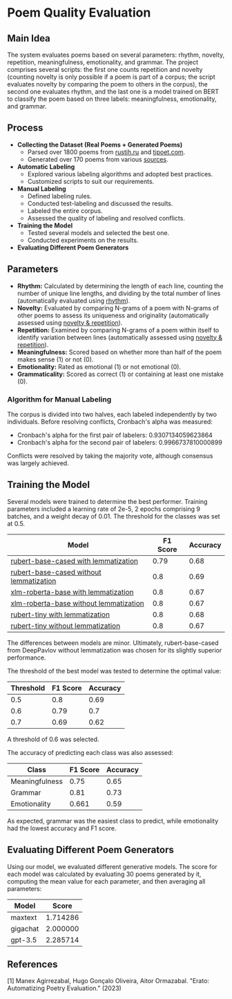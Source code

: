 # Poem Quality Evaluation

## Main Idea
The system evaluates poems based on several parameters: rhythm, novelty, repetition, meaningfulness, emotionality, and grammar. The project comprises several scripts: the first one counts repetition and novelty (counting novelty is only possible if a poem is part of a corpus; the script evaluates novelty by comparing the poem to others in the corpus), the second one evaluates rhythm, and the last one is a model trained on BERT to classify the poem based on three labels: meaningfulness, emotionality, and grammar.

## Process
- **Collecting the Dataset (Real Poems + Generated Poems)**
  - Parsed over 1800 poems from [rustih.ru](https://rustih.ru/) and [tipoet.com](https://tipoet.com/).
  - Generated over 170 poems from various [sources](https://github.com/polinadumbledore/poem_quality_evaluation/blob/main/poems_generation/generation_sources.txt).
- **Automatic Labeling**
  - Explored various labeling algorithms and adopted best practices.
  - Customized scripts to suit our requirements.
- **Manual Labeling**
  - Defined labeling rules.
  - Conducted test-labeling and discussed the results.
  - Labeled the entire corpus.
  - Assessed the quality of labeling and resolved conflicts.
- **Training the Model**
  - Tested several models and selected the best one.
  - Conducted experiments on the results.
- **Evaluating Different Poem Generators**

## Parameters
- **Rhythm:** Calculated by determining the length of each line, counting the number of unique line lengths, and dividing by the total number of lines (automatically evaluated using [rhythm](https://github.com/polinadumbledore/poem_quality_evaluation/blob/main/rhythm.ipynb)).
- **Novelty:** Evaluated by comparing N-grams of a poem with N-grams of other poems to assess its uniqueness and originality (automatically assessed using [novelty & repetition](https://github.com/polinadumbledore/poem_quality_evaluation/blob/main/novelty_and_repetition.ipynb)).
- **Repetition:** Examined by comparing N-grams of a poem within itself to identify variation between lines (automatically assessed using [novelty & repetition](https://github.com/polinadumbledore/poem_quality_evaluation/blob/main/novelty_and_repetition.ipynb)).
- **Meaningfulness:** Scored based on whether more than half of the poem makes sense (1) or not (0).
- **Emotionality:** Rated as emotional (1) or not emotional (0).
- **Grammaticality:** Scored as correct (1) or containing at least one mistake (0).

### Algorithm for Manual Labeling
The corpus is divided into two halves, each labeled independently by two individuals. Before resolving conflicts, Cronbach's alpha was measured:
- Cronbach's alpha for the first pair of labelers: 0.9307134059623864
- Cronbach's alpha for the second pair of labelers: 0.9966737810000899

Conflicts were resolved by taking the majority vote, although consensus was largely achieved.

## Training the Model
Several models were trained to determine the best performer. Training parameters included a learning rate of 2e-5, 2 epochs comprising 9 batches, and a weight decay of 0.01. The threshold for the classes was set at 0.5.

| Model | F1 Score | Accuracy |
|-------|----------|----------|
| [rubert-base-cased with lemmatization](https://huggingface.co/DeepPavlov/rubert-base-cased) | 0.79 | 0.68 |
| [rubert-base-cased without lemmatization](https://huggingface.co/DeepPavlov/rubert-base-cased) | 0.8 | 0.69 |
| [xlm-roberta-base with lemmatization](https://huggingface.co/FacebookAI/xlm-roberta-base) | 0.8 | 0.67 |
| [xlm-roberta-base without lemmatization](https://huggingface.co/FacebookAI/xlm-roberta-base) | 0.8 | 0.67 |
| [rubert-tiny with lemmatization](https://huggingface.co/cointegrated/rubert-tiny2) | 0.8 | 0.68 |
| [rubert-tiny without lemmatization](https://huggingface.co/cointegrated/rubert-tiny2) | 0.8 | 0.67 |

The differences between models are minor. Ultimately, rubert-base-cased from DeepPavlov without lemmatization was chosen for its slightly superior performance.

The threshold of the best model was tested to determine the optimal value:

| Threshold | F1 Score | Accuracy |
|-----------|----------|----------|
| 0.5 | 0.8 | 0.69 |
| 0.6 | 0.79 | 0.7 |
| 0.7 | 0.69 | 0.62 |

A threshold of 0.6 was selected.

The accuracy of predicting each class was also assessed:

| Class | F1 Score | Accuracy |
|-------|----------|----------|
| Meaningfulness | 0.75 | 0.65 |
| Grammar | 0.81 | 0.73 |
| Emotionality | 0.661 | 0.59 |

As expected, grammar was the easiest class to predict, while emotionality had the lowest accuracy and F1 score.

## Evaluating Different Poem Generators
Using our model, we evaluated different generative models. The score for each model was calculated by evaluating 30 poems generated by it, computing the mean value for each parameter, and then averaging all parameters:

| Model | Score |
|-------|-------|
| maxtext | 1.714286 |
| gigachat | 2.000000 |
| gpt-3.5 | 2.285714 |

## References
[1] Manex Agirrezabal, Hugo Gonçalo Oliveira, Aitor Ormazabal. "Erato: Automatizing Poetry Evaluation." (2023)
